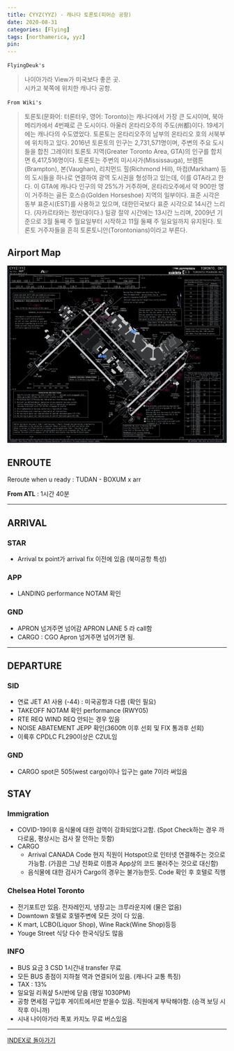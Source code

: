 ```yaml
---
title: CYYZ(YYZ) - 캐나다 토론토(피어슨 공항)
date: 2020-08-31
categories: [Flying]
tags: [northamerica, yyz]
pin:
---
```


`FlyingDeuk's`
>나이아가라 View가 미국보다 좋은 곳. <br>
시카고 북쪽에 위치한 캐나다 공항.

`From Wiki's`
>토론토(문화어: 터론터우, 영어: Toronto)는 캐나다에서 가장 큰 도시이며, 북아메리카에서 4번째로 큰 도시이다. 아울러 온타리오주의 주도(州都)이다. 19세기에는 캐나다의 수도였었다. 토론토는 온타리오주의 남부의 온타리오 호의 서북부에 위치하고 있다. 2016년 토론토의 인구는 2,731,571명이며, 주변의 주요 도시들을 합친 그레이터 토론토 지역(Greater Toronto Area, GTA)의 인구를 합치면 6,417,516명이다. 토론토는 주변의 미시사가(Mississauga), 브램튼(Brampton), 본(Vaughan), 리치먼드 힐(Richmond Hill), 마컴(Markham) 등의 도시들을 하나로 연결하여 광역 도시권을 형성하고 있는데, 이를 GTA라고 한다. 이 GTA에 캐나다 인구의 약 25%가 거주하며, 온타리오주에서 약 900만 명이 거주하는 골든 호스슈(Golden Horseshoe) 지역의 일부이다. 표준 시각은 동부 표준시(EST)를 사용하고 있으며, 대한민국보다 표준 시각으로 14시간 느리다. (자카르타와는 정반대이다.) 일광 절약 시간에는 13시간 느리며, 2009년 기준으로 3월 둘째 주 월요일부터 시작하고 11월 둘째 주 일요일까지 유지된다. 토론토 거주자들을 흔히 토론토니안(Torontonians)이라고 부른다.

## Airport Map
![yyz](/img/flying/airport/yyz_ap.jpg)


## ENROUTE
Reroute when u ready : TUDAN - BOXUM x arr

**From ATL** : 1시간 40분

------

## ARRIVAL
### STAR
- Arrival tx point가 arrival fix 이전에 있음 (북미공항 특성)

### APP
- LANDING performance NOTAM 확인

### GND
- APRON 넘겨주면 넘어감 APRON LANE 5 라 call함
- CARGO : CGO Apron 넘겨주면 넘어가면 됨.

-------

## DEPARTURE
### SID
- 연료 JET A1 사용 (-44) : 미국공항과 다름 (확인 필요)
- TAKEOFF NOTAM 확인 performance (RWY05)
- RTE REQ WIND REQ 안되는 경우 있음
- NOISE ABATEMENT JEPP 확인(3600ft 이후 선회 및 FIX 통과후 선회)
- 이륙후 CPDLC FL290이상은 CZUL임

### GND
- CARGO spot은 505(west cargo)이나 입구는 gate 7이라 써있음

## STAY
### Immigration
- COVID-19이후 음식물에 대한 검역이 강화되었다고함. (Spot Check하는 경우 까다로움, 평상시는 검사 잘 안하는 듯함)
- CARGO
  - Arrival CANADA Code 현지 직원이 Hotspot으로 인터넷 연결해주는 것으로 가능함. (가끔은 그냥 전화로 이름과 App상의 코드 불러주는 것으로 대신함)
  - 음식물에 대한 검사가 Cargo의 경우는 불가능한듯. Code 확인 후 호텔로 직행

### Chelsea Hotel Toronto
- 전기포트만 있음. 전자레인지, 냉장고는 크루라운지에 (물은 없음)
- Downtown 호텔로 호텔주변에 모든 것이 다 있음.
- K mart, LCBO(Liquor Shop), Wine Rack(Wine Shop)등등
- Youge Street 식당 다수 한국식당도 많음

### INFO
- BUS 요금 3 CSD 1시간내 transfer 무료
- 모든 BUS 종점이 지하철 역과 연결되어 있음. (캐나다 교통 특징)
- TAX : 13%
- 일요일 리쿼샾 5시반에 닫음 (평일 1030PM)
- 공항 면세점 구입후 게이트에서만 받을수 있음. 직원에게 부탁해야함. (승객 보딩 시작후 이니까)
- 시내 나이아가라 폭포 카지노 무료 버스있음

----

[INDEX로 돌아가기](/posts/NorthAmerica/)
